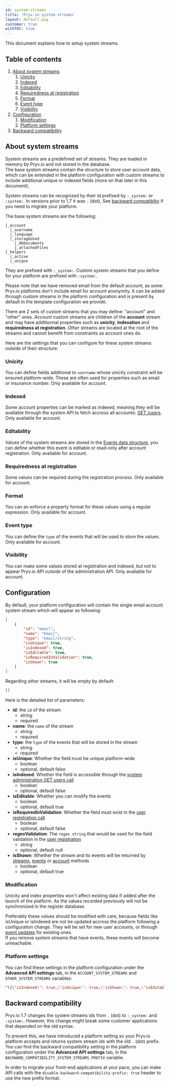 ```yaml
---
id: system-streams
title: 'Pryv.io system streams'
layout: default.pug
customer: true
withTOC: true
---
```


This document explains how to setup system streams.


## Table of contents <!-- omit in toc -->

1. [About system streams](#about-system-streams)
   1. [Unicity](#unicity)
   2. [Indexed](#indexed)
   3. [Editability](#editability)
   4. [Requiredness at registration](#requiredness-at-registration)
   5. [Format](#format)
   6. [Event type](#event-type)
   7. [Visibility](#visibility)
2. [Configuration](#configuration)
   1. [Modification](#modification)
   2. [Platform settings](#platform-settings)
3. [Backward compatibility](#backward-compatibility)


## About system streams

System streams are a predefined set of streams. They are loaded in memory by Pryv.io and not stored in the database.  
The base system streams contain the structure to store user account data, which can be extended in the platform configuration with custom streams to include additional unique or indexed fields (more on that later in this document).

System streams can be recognized by their id prefixed by `:_system:` or `:system:`. In versions prior to 1.7 it was `.` (dot), See [backward compatiblity](#backward-compatibility) if you need to migrate your platform.

The base system streams are the following:

```
|_account
  |_username
  |_language
  |_storageUsed
    |_dbDocuments
    |_attachedFiles
|_helpers
  |_active
  |_unique
```

They are prefixed with `:_system:`. Custom system streams that you define for your platform are prefixed with `:system:`.

Please note that we have removed email from the default account, as some Pryv.io platforms don't include email for account anonymity. It can be added through custom streams in the platform configuration and is present by default in the template configuration we provide.

There are 2 sets of custom streams that you may define: "account" and "other" ones. *Account* custom streams are children of the **account** stream and may have additionnal properties such as **unicity**, **indexation** and **requiredness at registration**. *Other* streams are located at the root of the streams and cannot benefit from constraints as account ones do.

Here are the settings that you can configure for these system streams outside of their structure:

### Unicity

You can define fields additional to `username` whose unicity constraint will be ensured platform-wide. These are often used for properties such as email or insurance number. Only available for account.

### Indexed

Some account properties can be marked as indexed, meaning they will be available through the system API to fetch accross all accounts: [GET /users](/reference-system/#get-users). Only available for account.

### Editability

Values of the system streams are stored in the [Events data structure](/reference/#event), you can define whether this event is editable or read-only after account registration. Only available for account.

### Requiredness at registration

Some values can be required during the registration process. Only available for account.

### Format

You can an enforce a property format for these values using a regular expression. Only available for account.

### Event type

You can define the `type` of the events that will be used to store the values. Only available for account.

### Visibility

You can make some values stored at registration and indexed, but not to appear Pryv.io API outside of the administration API. Only available for account.


## Configuration

By default, your platform configuration will contain the single email account system stream which will appear as following:

```json
[
    {
        "id": "email",
        "name": "Email",
        "type": "email/string",
        "isUnique": true,
        "isIndexed": true,
        "isEditable": true,
        "isRequiredInValidation": true,
        "isShown": true
    }
]
```

Regarding *other* streams, it will be empty by default:

```json
[]
```

Here is the detailed list of parameters:

- **id**: the `id` of the stream
    * string
    * required
- **name**: the `name` of the stream
    * string
    * required
- **type**: the `type` of the events that will be stored in the stream
    * string
    * required
- **isUnique**: Whether the field must be unique platform-wide
    * boolean
    * optional, default false
- **isIndexed**: Whether the field is accessible through the [system administration GET users call](/reference-system/#get-users)
    * boolean
    * optional, default false
- **isEditable**: Whether you can modify the events
    * boolean
    * optional, default true
- **isRequiredInValidation**: Whether the field must exist in the [user registration call](/reference-system/#create-user)
    * boolean
    * optional, default false
- **regexValidation**: The `regex string` that would be used for the field validation in the [user registration](/reference-system/#create-user)
    * string
    * optional, default null
- **isShown**: Whether the stream and its events will be returned by [streams](/reference/#streams), [events](/reference/#events) or [account](/reference/#account-management) methods
    * boolean
    * optional, default true

### Modification

Unicity and index properties won't affect existing data if added after the launch of the platform. As the values recorded previously will not be synchronized in the register database.

Preferably these values should be modified with care, because fields like isUnique or isIndexed are not be updated accross the platform following a configuration change. They will be set for new user accounts, or through [event updates](/reference/#update-events) for existing ones.  
If you remove system streams that have events, these events will become unreachable.

### Platform settings

You can find these settings in the platform configuration under the **Advanced API settings** tab, in the `ACCOUNT_SYSTEM_STREAMS` and `OTHER_SYSTEM_STREAMS` variables:

```json
"[{\"isIndexed\": true,\"isUnique\": true,\"isShown\": true,\"isEditable\": true,\"type\": \"email/string\",\"name\": \"Email\",\"id\": \"email\",\"isRequiredInValidation\": true}]"
```


## Backward compatibility

Pryv.io 1.7 changes the system streams ids from `.` (dot) to `:_system:` and `:system:`. However, this change might break some customer applications that depended on the old syntax.  

To prevent this, we have introduced a platform setting so your Pryv.io platform accepts and returns system stream ids with the old `.` (dot) prefix.  
You can find the backward compatibility setting in the platform configuration under the **Advanced API settings** tab, in the `BACKWARD_COMPATIBILITY_SYSTEM_STREAMS_PREFIX` variable.

In order to migrate your front-end applications at your pace, you can make API calls with the `disable-backward-compatibility-prefix: true` header to use the new prefix format.
